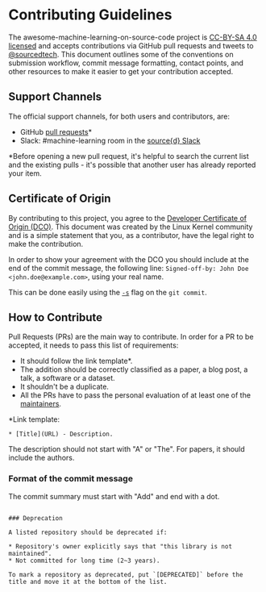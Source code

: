 # Contributing Guidelines

The awesome-machine-learning-on-source-code project is [CC-BY-SA 4.0 licensed](https://creativecommons.org/licenses/by-sa/4.0/) and accepts contributions via GitHub pull requests and tweets to [@sourcedtech](https://twitter.com/sourcedtech).
This document outlines some of the conventions on submission workflow, commit message formatting, contact points, and other resources to make it easier to get your contribution accepted.


## Support Channels

The official support channels, for both users and contributors, are:

- GitHub [pull requests](https://github.com/src-d/awesome-machine-learning-on-source-code/pulls)*
- Slack: #machine-learning room in the [source{d} Slack](https://join.slack.com/t/sourced-community/shared_invite/enQtMjc4Njk5MzEyNzM2LTFjNzY4NjEwZGEwMzRiNTM4MzRlMzQ4MmIzZjkwZmZlM2NjODUxZmJjNDI1OTcxNDAyMmZlNmFjODZlNTg0YWM)

*Before opening a new pull request, it's helpful to search the current list and the existing pulls - it's possible
that another user has already reported your item.

## Certificate of Origin

By contributing to this project, you agree to the [Developer Certificate of
Origin (DCO)](DCO). This document was created by the Linux Kernel community and is a
simple statement that you, as a contributor, have the legal right to make the
contribution.

In order to show your agreement with the DCO you should include at the end of the commit message,
the following line: `Signed-off-by: John Doe <john.doe@example.com>`, using your real name.

This can be done easily using the [`-s`](https://github.com/git/git/blob/b2c150d3aa82f6583b9aadfecc5f8fa1c74aca09/Documentation/git-commit.txt#L154-L161) flag on the `git commit`.

## How to Contribute

Pull Requests (PRs) are the main way to contribute.
In order for a PR to be accepted, it needs to pass this list of requirements:

- It should follow the link template*.
- The addition should be correctly classified as a paper, a blog post, a talk, a software or a dataset.
- It shouldn't be a duplicate.
- All the PRs have to pass the personal evaluation of at least one of the [maintainers](MAINTAINERS.md).

*Link template:

```
* [Title](URL) - Description.
```

The description should not start with "A" or "The". For papers, it should include the authors.

### Format of the commit message

The commit summary must start with "Add" and end with a dot.
```

### Deprecation

A listed repository should be deprecated if:

* Repository's owner explicitly says that "this library is not maintained".
* Not committed for long time (2~3 years).

To mark a repository as deprecated, put `[DEPRECATED]` before the title and move it at the bottom of the list.

